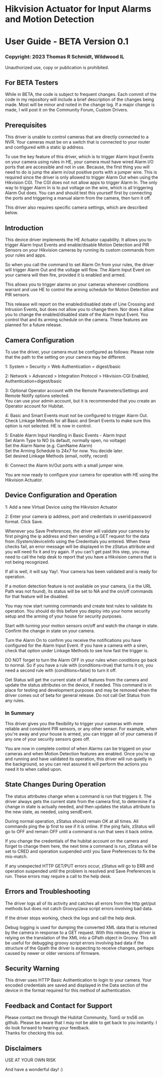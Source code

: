 # Hikvision Actuator for Input Alarms and Motion Detection
# User Guide - BETA Version 0.1
### Copyright: 2023 Thomas R Schmidt, Wildwood IL
Unauthorized use, copy or publication is prohibited.
## For BETA Testers
While in BETA, the code is subject to frequent changes. Each commit of the code in my repository will include a brief description of the changes being made. Most will be minor and noted in the change log. If a major change is made, I will post it on the Community Forum, Custom Drivers.
## Prerequisites
This driver is unable to control cameras that are directly connected to a NVR. Your cameras must be on a switch that is connected to your router and configured with a static ip address.

To use the key feature of this driver, which is to trigger Alarm Input Events on your camera using rules in HE, your camera must have wired Alarm I/O ports that are accessible and not in use. Because, the first thing you will need to do is jump the alarm in/out positive ports with a jumper wire. This is required since the driver is only allowed to trigger Alarm Out when using the Hikvision CGI. The CGI does not not allow apps to trigger Alarm In. The only way to trigger Alarm In is to put voltage on the wire, which is all triggering Alarm Out does. You can and should test this yourself first by connecting the ports and triggering a manual alarm from the camera, then turn it off.

This driver also requires specific camera settings, which are described below.
## Introduction
This device driver implements the HE Actuator capability. It allows you to trigger Alarm Input Events and enable/disable Motion Detection and PIR Sensors on your Hikvision cameras by running its custom commands from your rules and apps.
 
So when you call the command to set Alarm On from your rules, the driver will trigger Alarm Out and the voltage will flow. The Alarm Input Event on your camera will then fire, provided it is enabled and armed.  
 
This allows you to trigger alarms on your cameras whenever conditions warrant and use HE to control the arming schedule for Motion Detection and PIR sensors.

This release will report on the enabled/disabled state of Line Crossing and Intrusion Events, but does not allow you to change them. Nor does it allow you to change the enabled/disabled state of the Alarm Input Event. You control that and its arming schedule on the camera. These features are planned for a future release.
 
## Camera Configuration
To use the driver, your camera must be configured as follows:
Please note that the path to the setting on your camera may be different.
 
1: System > Security > Web Authentication = digest/basic
 
2: Network > Advanced > Integration Protocol >
   Hikvision-CGI Enabled, Authentication=digest/basic
 
3: Optional Operator account with the Remote Parameters/Settings and Remote Notify options selected.   
You can use your admin account, but it is recommended that you create an Operator account for Hubitat.
 
4: Basic and Smart Events must not be configured to trigger Alarm Out.   
Check Linkage Methods for all Basic and Smart Events to make sure this option is not selected. HE is now in control.   
 
5: Enable Alarm Input Handling in Basic Events - Alarm Input   
Set Alarm Type to NO (is default, normally open, no voltage)   
Set the Alarm Name (e.g. CamName Alarm)   
Set the Arming Schedule to 24x7 for now. You decide later.   
Set desired Linkage Methods (email, notify, record)   
    
6: Connect the Alarm In/Out ports with a small jumper wire.   

You are now ready to configure your camera for operation with HE using the Hikvision Actuator.
 
## Device Configuration and Operation
1: Add a new Virtual Device using the Hikvision Actuator

2: Enter your camera ip address, port and credentials in userid:password format. Click Save.
 
Whenever you Save Preferences, the driver will validate your camera by first pinging the ip address and then sending a GET request for the data from /System/deviceInfo using the Credentials you entered. When these checks fail, an error message will be displayed in the zStatus attribute and you will need fix it and try again. If you can't get past this step, you may need to call the help desk to report that you have a Hikvision camera that is not being recognized.
 
If all is well, it will say Yay!. Your camera has been validated and is ready for operation.
 
If a motion detection feature is not available on your camera, (i.e the URL Path was not found), its status will be set to NA and the on/off commands for that feature will be disabled.
 
You may now start running commands and create test rules to validate its operation. You should do this before you deploy into your home security setup and the arming of your house for security purposes.

Start with turning your motion sensors on/off and watch the change in state. Confirm the change in state on your camera.

Turn the Alarm On to confirm you receive the notifications you have configured for the Alarm Input Event. If you have a camera with a siren, check that option under Linkage Methods to see how fast the trigger is.

DO NOT forget to turn the Alarm OFF in your rules when conditions go back to normal. So if you have a rule with (conditions=true) that turns it on, you need a second rule with (conditions=false) to turn it off.

Get Status will get the current state of all features from the camera and update the status attributes on the device, if needed. This command is in place for testing and development purposes and may be removed when the driver comes out of beta for general release. Do not call Get Status from any rules.
### In Summary
This driver gives you the flexibility to trigger your cameras with more reliable and consistent PIR sensors, or any other sensor. For example, when you're away and your house is armed, you can trigger all of your cameras if any one of your security sensors goes off.

You are now in complete control of when Alarms can be triggerd on your cameras and when Motion Detection features are enabled. Once you're up and running and have validated its operation, this driver will run quietly in the background, so you can rest assured it will perform the actions you need it to when called upon.
 
## State Changes During Operation
The status attributes change when a command is run that triggers it. The driver always gets the current state from the camera first, to determine if a change in state is actually needed, and then updates the status attribute to the new state, as needed, using sendEvent.

During normal operation, zStatus should remain OK at all times. All commands ping the ip first to see if it is online. If the ping fails, zStatus will go to OFF and remain OFF until a command is run that sees it back online.
 
If you change the credentials of the hubitat account on the camera and forget to change them here, the next time a command is run, zStatus will be set to CRED and operation suspended until you Save Preferences to fix the mis-match.
 
If any unexpected HTTP GET/PUT errors occur, zStatus will go to ERR and operation suspended until the problem is resolved and Save Preferences is run. These errors may require a call to the help desk.
## Errors and Troubleshooting
The driver logs all of its activity and catches all errors from the http get/put methods but does not catch Groovy/Java script errors involving bad data.
 
If the driver stops working, check the logs and call the help desk.
 
Debug logging is used for dumping the converted XML data that is returned by the camera in response to a GET request. With this release, the driver is relying on the translation of the XML into a GPath object in Groovy. This will be useful for debugging groovy script errors involving bad data if the structure of the Gpath the driver is expecting to receive changes, perhaps caused by newer or older versions of firmware. 
## Security Warning
This driver uses HTTP Basic Authentication to login to your camera. Your encoded credentials are saved and displayed in the Data section of the device in the format required for this method of authentication.
## Feedback and Contact for Support
Please contact me through the Hubitat Community, TomS or trs56 on github. Please be aware that I may not be able to get back to you instantly. I do look forward to hearing your feedback.  
Thanks for checking this out.
## Disclaimers
USE AT YOUR OWN RISK

And have a wonderful day! :)
